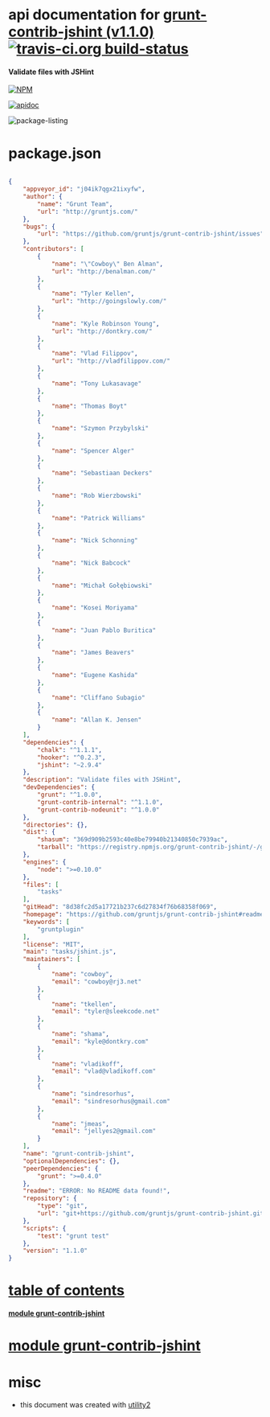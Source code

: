 # api documentation for  [grunt-contrib-jshint (v1.1.0)](https://github.com/gruntjs/grunt-contrib-jshint#readme)  [![travis-ci.org build-status](https://api.travis-ci.org/npmdoc/node-npmdoc-grunt-contrib-jshint.svg)](https://travis-ci.org/npmdoc/node-npmdoc-grunt-contrib-jshint)
#### Validate files with JSHint

[![NPM](https://nodei.co/npm/grunt-contrib-jshint.png?downloads=true)](https://www.npmjs.com/package/grunt-contrib-jshint)

[![apidoc](https://npmdoc.github.io/node-npmdoc-grunt-contrib-jshint/build/screen-capture.buildNpmdoc.browser._2Fhome_2Ftravis_2Fbuild_2Fnpmdoc_2Fnode-npmdoc-grunt_contrib_jshint_2Ftmp_2Fbuild_2Fapidoc.html.png)](https://npmdoc.github.io/node-npmdoc-grunt-contrib-jshint/build..beta..travis-ci.org/apidoc.html)

![package-listing](https://npmdoc.github.io/node-npmdoc-grunt-contrib-jshint/build/screen-capture.npmPackageListing.svg)



# package.json

```json

{
    "appveyor_id": "j04ik7qgx21ixyfw",
    "author": {
        "name": "Grunt Team",
        "url": "http://gruntjs.com/"
    },
    "bugs": {
        "url": "https://github.com/gruntjs/grunt-contrib-jshint/issues"
    },
    "contributors": [
        {
            "name": "\"Cowboy\" Ben Alman",
            "url": "http://benalman.com/"
        },
        {
            "name": "Tyler Kellen",
            "url": "http://goingslowly.com/"
        },
        {
            "name": "Kyle Robinson Young",
            "url": "http://dontkry.com/"
        },
        {
            "name": "Vlad Filippov",
            "url": "http://vladfilippov.com/"
        },
        {
            "name": "Tony Lukasavage"
        },
        {
            "name": "Thomas Boyt"
        },
        {
            "name": "Szymon Przybylski"
        },
        {
            "name": "Spencer Alger"
        },
        {
            "name": "Sebastiaan Deckers"
        },
        {
            "name": "Rob Wierzbowski"
        },
        {
            "name": "Patrick Williams"
        },
        {
            "name": "Nick Schonning"
        },
        {
            "name": "Nick Babcock"
        },
        {
            "name": "Michał Gołębiowski"
        },
        {
            "name": "Kosei Moriyama"
        },
        {
            "name": "Juan Pablo Buritica"
        },
        {
            "name": "James Beavers"
        },
        {
            "name": "Eugene Kashida"
        },
        {
            "name": "Cliffano Subagio"
        },
        {
            "name": "Allan K. Jensen"
        }
    ],
    "dependencies": {
        "chalk": "^1.1.1",
        "hooker": "^0.2.3",
        "jshint": "~2.9.4"
    },
    "description": "Validate files with JSHint",
    "devDependencies": {
        "grunt": "^1.0.0",
        "grunt-contrib-internal": "^1.1.0",
        "grunt-contrib-nodeunit": "^1.0.0"
    },
    "directories": {},
    "dist": {
        "shasum": "369d909b2593c40e8be79940b21340850c7939ac",
        "tarball": "https://registry.npmjs.org/grunt-contrib-jshint/-/grunt-contrib-jshint-1.1.0.tgz"
    },
    "engines": {
        "node": ">=0.10.0"
    },
    "files": [
        "tasks"
    ],
    "gitHead": "8d38fc2d5a17721b237c6d27834f76b68358f069",
    "homepage": "https://github.com/gruntjs/grunt-contrib-jshint#readme",
    "keywords": [
        "gruntplugin"
    ],
    "license": "MIT",
    "main": "tasks/jshint.js",
    "maintainers": [
        {
            "name": "cowboy",
            "email": "cowboy@rj3.net"
        },
        {
            "name": "tkellen",
            "email": "tyler@sleekcode.net"
        },
        {
            "name": "shama",
            "email": "kyle@dontkry.com"
        },
        {
            "name": "vladikoff",
            "email": "vlad@vladikoff.com"
        },
        {
            "name": "sindresorhus",
            "email": "sindresorhus@gmail.com"
        },
        {
            "name": "jmeas",
            "email": "jellyes2@gmail.com"
        }
    ],
    "name": "grunt-contrib-jshint",
    "optionalDependencies": {},
    "peerDependencies": {
        "grunt": ">=0.4.0"
    },
    "readme": "ERROR: No README data found!",
    "repository": {
        "type": "git",
        "url": "git+https://github.com/gruntjs/grunt-contrib-jshint.git"
    },
    "scripts": {
        "test": "grunt test"
    },
    "version": "1.1.0"
}
```



# <a name="apidoc.tableOfContents"></a>[table of contents](#apidoc.tableOfContents)

#### [module grunt-contrib-jshint](#apidoc.module.grunt-contrib-jshint)



# <a name="apidoc.module.grunt-contrib-jshint"></a>[module grunt-contrib-jshint](#apidoc.module.grunt-contrib-jshint)



# misc
- this document was created with [utility2](https://github.com/kaizhu256/node-utility2)
